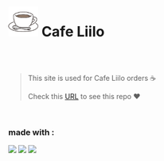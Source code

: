 <h1>
  <img src="https://raw.githubusercontent.com/mahdibaderloo/cafe/8d92c58d4199f776b1b826c3f4492388d1c9c6ae/Images/coffee-svgrepo-com.svg" width="60px">
  Cafe Liilo
</h1>

<br>
<br>

> This site is used for Cafe Liilo orders ☕
>
> Check this [URL](https://mahdibaderloo.github.io/mobile-store/) to see this repo ❤️

<br>

### made with :
![](https://img.shields.io/badge/HTML5-E34F26?style=for-the-badge&logo=html5&logoColor=white)
![](https://img.shields.io/badge/CSS3-1572B6?style=for-the-badge&logo=css3&logoColor=white)
![](https://img.shields.io/badge/JavaScript-323330?style=for-the-badge&logo=javascript&logoColor=F7DF1E)
